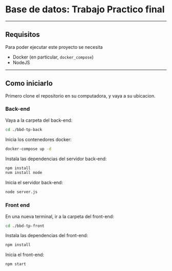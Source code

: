 
# Base de datos: Trabajo Practico final

---
## Requisitos
Para poder ejecutar este proyecto se necesita
- Docker (en particular, `docker_compose`)
- NodeJS

---

## Como iniciarlo
Primero clone el repositorio en su computadora, y vaya a su ubicacion.

### Back-end
Vaya a la carpeta del back-end:
```bash
cd ./bbd-tp-back
``` 

Inicia los contenedores docker:
```bash
docker-compose up -d
``` 

Instala las dependencias del servidor back-end:
```bash
npm install
nvm install node
``` 

Inicia el servidor back-end:
```bash
node server.js
```

### Front end
En una nueva terminal, ir a la carpeta del front-end:
```bash
cd ./bbd-tp-front
```

Instala las dependencias del front-end:
```bash
npm install
``` 

Inicia el front-end:
```bash
npm start
```